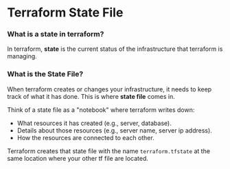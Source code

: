 
# Terraform State File

### What is a state in terraform?

In terraform, **state** is the current status of the infrastructure that terraform is managing.

### What is the State File?

When terraform creates or changes your infrastructure, it needs to keep track of what it has done. This is where **state file** comes in. 

Think of a state file as a "notebook" where terraform writes down:
- What resources it has created (e.g., server, database).
- Details about those resources (e.g., server name, server ip address).
- How the resources are connected to each other.

Terraform creates that state file with the name ```terraform.tfstate``` at the same location where your other tf file are located.
